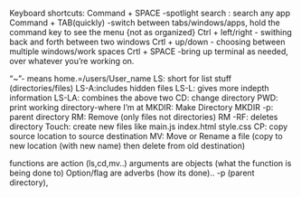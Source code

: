 Keyboard shortcuts:
Command + SPACE -spotlight search : search any app
Command + TAB(quickly) -switch between tabs/windows/apps, hold the command key to see the menu {not as organized}
Ctrl + left/right - swithing back and forth between two windows
Crtl + up/down - choosing between multiple windows/work spaces
Crtl + SPACE -bring up terminal as needed, over whatever you’re working on.




“~”- means home.=/users/User_name
LS: short for list stuff (directories/files)
LS-A:includes hidden files
LS-L: gives more indepth information
LS-LA: combines the above two
CD: change directory
PWD: print working directory-where I’m at
MKDIR: Make Directory 
MKDIR -p: parent directory
RM: Remove (only files not directories)
RM -RF: deletes directory
Touch: create new files like main.js index.html style.css
CP: copy source location to source destination 
MV: Move or Rename a file (copy to new location (with new name) then delete from old destination)

functions are action (ls,cd,mv..)
arguments are objects (what the function is being done to)
Option/flag are adverbs (how its done).. -p (parent directory),
